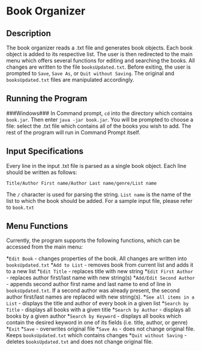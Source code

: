 Book Organizer
============
Description
------------
The book organizer reads a .txt file and generates book objects. Each book object is added to its respective list. The user is then redirected to the main menu which offers several functions for editing and searching the books. All changes are written to the file ``booksUpdated.txt``. Before exiting, the user is prompted to ``Save``, ``Save As``, or ``Quit without Saving``. The original and ``booksUpdated.txt`` files are manipulated accordingly. 

Running the Program
-------------------
###Windows###
In Command prompt, ``cd`` into the directory which contains ``book.jar``. Then enter ``java -jar book.jar``. You will be prompted to choose a file: select the .txt file which contains all of the books you wish to add. The rest of the program will run in Command Prompt itself. 

Input Specifications
--------------------
Every line in the input .txt file is parsed as a single book object. Each line should be written as follows:


``Title/Author First name/Author Last name/genre/List name``

The ``/`` character is used for parsing the string. ``List name`` is the name of the list to which the book should be added. For a sample input file, please refer to ``book.txt``

Menu Functions
--------------
Currently, the program supports the following functions, which can be accessed from the main menu:


 *``Edit Book`` - changes properties of the book. All changes are written into ``booksUpdated.txt``
   *``Add to List`` - removes book from current list and adds it to a new list
   *``Edit Title`` - replaces title with new string
   *``Edit First Author`` - replaces author first/last name with new string(s)
   *``Add/Edit Second Author`` - appends second author first name and last name to end of line in ``booksUpdated.txt``. If a second author was already present, the second author first/last names are replaced with new string(s). 
*``See all items in a List`` - displays the title and author of every book in a given list
*``Search by Title`` - displays all books with a given title
*``Search by Author`` - displays all books by a given author
*``Search by Keyword`` - displays all books which contain the desired keyword in one of its fields (i.e. title, author, or genre)
*``Exit``
  *``Save`` - overwrites original file
  *``Save As`` - does not change original file. Keeps ``booksUpdated.txt`` which contains changes
  *``Quit without Saving`` - deletes ``booksUpdated.txt`` and does not change original file.

  
